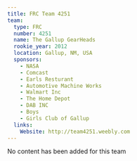 ```yaml
---
title: FRC Team 4251
team:
  type: FRC
  number: 4251
  name: The Gallup GearHeads
  rookie_year: 2012
  location: Gallup, NM, USA
  sponsors:
    - NASA
    - Comcast
    - Earls Resturant
    - Automotive Machine Works
    - Walmart Inc
    - The Home Depot
    - DAB INC
    - Boys
    - Girls Club of Gallup
  links:
    Website: http://team4251.weebly.com
---
```

No content has been added for this team